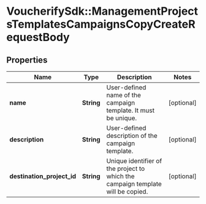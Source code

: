 # VoucherifySdk::ManagementProjectsTemplatesCampaignsCopyCreateRequestBody

## Properties

| Name | Type | Description | Notes |
| ---- | ---- | ----------- | ----- |
| **name** | **String** | User-defined name of the campaign template. It must be unique. | [optional] |
| **description** | **String** | User-defined description of the campaign template. | [optional] |
| **destination_project_id** | **String** | Unique identifier of the project to which the campaign template will be copied. | [optional] |

